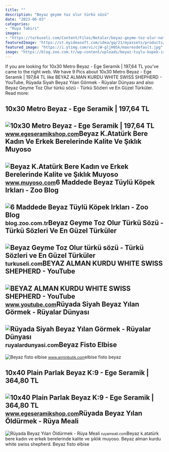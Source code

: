 ```yaml
---
title: ""
description: "Beyaz geyme toz olur türkü sözü"
date: "2023-06-03"
categories:
- "Ruya Tabiri"
images:
- "https://turkuseli.com/Content/Files/Notalar/beyaz-geyme-toz-olur-nota-1.jpg"
featuredImage: "https://st.myideasoft.com/idea/gq/21/myassets/products/532/100x400-parlak-beyaz-k-9-74-jpg.jpeg?revision=1608544858"
featured_image: "https://i.ytimg.com/vi/cjW-gljH0Sk/maxresdefault.jpg"
image: "https://blog.zoo.com.tr/wp-content/uploads/beyaz-tuylu-kopek-irklari.jpg"
---
```


If you are looking for 10x30 Metro Beyaz - Ege Seramik | 197,64 TL you've came to the right web. We have 9 Pics about 10x30 Metro Beyaz - Ege Seramik | 197,64 TL like BEYAZ ALMAN KURDU WHITE SWISS SHEPHERD - YouTube, Rüyada Siyah Beyaz Yılan Görmek - Rüyalar Dünyası and also Beyaz Geyme Toz Olur türkü sözü - Türkü Sözleri ve En Güzel Türküler. Read more:

10x30 Metro Beyaz - Ege Seramik | 197,64 TL
-------------------------------------------

 ![10x30 Metro Beyaz - Ege Seramik | 197,64 TL](https://st1.myideasoft.com/idea/gq/21/myassets/products/078/metro-10x30-beyaz_min.jpg?revision=1613058101) <small>www.egeseramikshop.com</small>Beyaz K.Atatürk Bere Kadın Ve Erkek Berelerinde Kalite Ve Şıklık Muyoso
-----------------------------------------------------------------------

 ![Beyaz K.Atatürk Bere Kadın ve Erkek Berelerinde Kalite ve Şıklık Muyoso](https://st3.myideasoft.com/idea/jl/10/myassets/products/613/beyaz-ataturk-bere.jpg?revision=1641849669) <small>www.muyoso.com</small>6 Maddede Beyaz Tüylü Köpek Irkları - Zoo Blog
----------------------------------------------

 ![6 Maddede Beyaz Tüylü Köpek Irkları - Zoo Blog](https://blog.zoo.com.tr/wp-content/uploads/beyaz-tuylu-kopek-irklari.jpg) <small>blog.zoo.com.tr</small>Beyaz Geyme Toz Olur Türkü Sözü - Türkü Sözleri Ve En Güzel Türküler
--------------------------------------------------------------------

 ![Beyaz Geyme Toz Olur türkü sözü - Türkü Sözleri ve En Güzel Türküler](https://turkuseli.com/Content/Files/Notalar/beyaz-geyme-toz-olur-nota-1.jpg) <small>turkuseli.com</small>BEYAZ ALMAN KURDU WHITE SWISS SHEPHERD - YouTube
------------------------------------------------

 ![BEYAZ ALMAN KURDU WHITE SWISS SHEPHERD - YouTube](https://i.ytimg.com/vi/cjW-gljH0Sk/maxresdefault.jpg) <small>www.youtube.com</small>Rüyada Siyah Beyaz Yılan Görmek - Rüyalar Dünyası
-------------------------------------------------

 ![Rüyada Siyah Beyaz Yılan Görmek - Rüyalar Dünyası](http://ruyalardunyasi.com/wp-content/uploads/2018/11/ruyada-siyah-beyaz-yilan-.jpg) <small>ruyalardunyasi.com</small>Beyaz Fisto Elbise
------------------

 ![Beyaz fisto elbise](https://www.arminbutik.com/Uploads/UrunResimleri/buyuk/beyaz-fisto-elbise--6146.jpeg) <small>www.arminbutik.com</small>elbise fisto beyaz

10x40 Plain Parlak Beyaz K:9 - Ege Seramik | 364,80 TL
------------------------------------------------------

 ![10x40 Plain Parlak Beyaz K:9 - Ege Seramik | 364,80 TL](https://st.myideasoft.com/idea/gq/21/myassets/products/532/100x400-parlak-beyaz-k-9-74-jpg.jpeg?revision=1608544858) <small>www.egeseramikshop.com</small>Rüyada Beyaz Yılan Öldürmek - Rüya Meali
----------------------------------------

 ![Rüyada Beyaz Yılan Öldürmek - Rüya Meali](http://ruyameali.com/wp-content/uploads/2018/07/Beyaz-Yılan.jpg) <small>ruyameali.com</small>Beyaz k.atatürk bere kadın ve erkek berelerinde kalite ve şıklık muyoso. Beyaz alman kurdu white swiss shepherd. Beyaz fisto elbise
